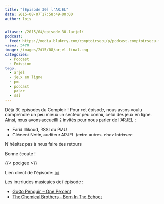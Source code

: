 ```yaml
---
title: "[Episode 30] l'ARJEL"
date: 2015-08-07T17:58:49+00:00
author: lois


aliases: /2015/08/episode-30-larjel/
podcast:
  feed: https://media.blubrry.com/comptoirsecu/p/podcast.comptoirsecu.fr/CSEC.EP30.2015-08-07.ARJEL.mp3
views: 3470
image: /images/2015/08/arjel-final.png
categories:
  - Podcast
  - Emission
tags:
  - arjel
  - jeux en ligne
  - pmu
  - podcast
  - poker
  - ssi
---
```



Déjà 30 épisodes du Comptoir ! Pour cet épisode, nous avons voulu comprendre un peu mieux un secteur peu connu, celui des jeux en ligne. Ainsi, nous avons accueilli 2 invités pour nous parler de l'ARJEL :

  * Farid Illikoud, RSSI du PMU
  * Clément Notin, auditeur ARJEL (entre autres) chez Intrinsec

N'hésitez pas à nous faire des retours.

Bonne écoute !



{{< podigee >}}






Lien direct de l'épisode: [ici](http://podcast.comptoirsecu.fr/CSEC.EP30.2015-08-07.ARJEL.mp3)

Les interludes musicales de l'épisode :

  * [GoGo Penguin – One Percent](http://gogopenguin.bandcamp.com/album/v20-deluxe-edition)
  * [The Chemical Brothers – Born In The Echoes](http://store.thechemicalbrothers.com/)
